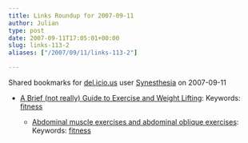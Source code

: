 ```yaml
---
title: Links Roundup for 2007-09-11
author: Julian
type: post
date: 2007-09-11T17:05:01+00:00
slug: links-113-2 
aliases: ["/2007/09/11/links-113-2"]

---
```

Shared bookmarks for [del.icio.us][1] user  [Synesthesia][2] on 2007-09-11

  * [A Brief (not really) Guide to Exercise and Weight Lifting][3]: 
    Keywords: [fitness][4]</li> 
    
      * [Abdominal muscle exercises and abdominal oblique exercises][5]: 
        Keywords: [fitness][4]</li> </ul>

 [1]: https://del.icio.us/
 [2]: https://del.icio.us/synesthesia
 [3]: https://episteme.arstechnica.com/eve/forums/a/tpc/f/34709834/m/318005969731/p/1 "https://episteme.arstechnica.com/eve/forums/a/tpc/f/34709834/m/318005969731/p/1"
 [4]: https://del.icio.us/synesthesia/fitness
 [5]: https://www.netfit.co.uk/abdominals-web-site.htm "https://www.netfit.co.uk/abdominals-web-site.htm"